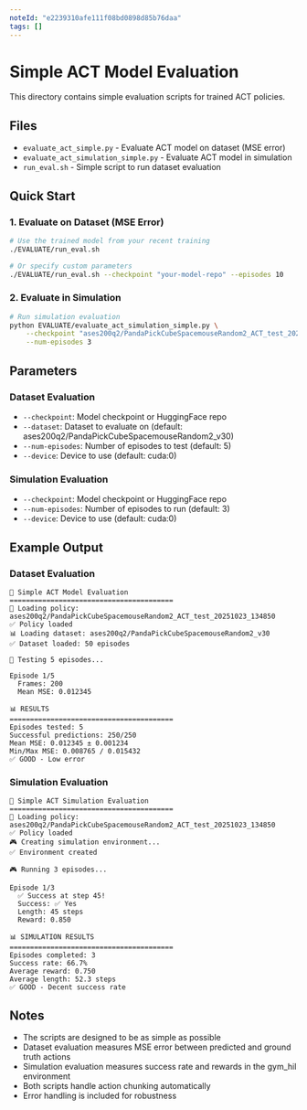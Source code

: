 ```yaml
---
noteId: "e2239310afe111f08bd0898d85b76daa"
tags: []
---
```


# Simple ACT Model Evaluation

This directory contains simple evaluation scripts for trained ACT policies.

## Files

- `evaluate_act_simple.py` - Evaluate ACT model on dataset (MSE error)
- `evaluate_act_simulation_simple.py` - Evaluate ACT model in simulation
- `run_eval.sh` - Simple script to run dataset evaluation

## Quick Start

### 1. Evaluate on Dataset (MSE Error)

```bash
# Use the trained model from your recent training
./EVALUATE/run_eval.sh

# Or specify custom parameters
./EVALUATE/run_eval.sh --checkpoint "your-model-repo" --episodes 10
```

### 2. Evaluate in Simulation

```bash
# Run simulation evaluation
python EVALUATE/evaluate_act_simulation_simple.py \
    --checkpoint "ases200q2/PandaPickCubeSpacemouseRandom2_ACT_test_20251023_134850" \
    --num-episodes 3
```

## Parameters

### Dataset Evaluation

- `--checkpoint`: Model checkpoint or HuggingFace repo
- `--dataset`: Dataset to evaluate on (default: ases200q2/PandaPickCubeSpacemouseRandom2_v30)
- `--num-episodes`: Number of episodes to test (default: 5)
- `--device`: Device to use (default: cuda:0)

### Simulation Evaluation

- `--checkpoint`: Model checkpoint or HuggingFace repo
- `--num-episodes`: Number of episodes to run (default: 3)
- `--device`: Device to use (default: cuda:0)

## Example Output

### Dataset Evaluation

```
🤖 Simple ACT Model Evaluation
========================================
📂 Loading policy: ases200q2/PandaPickCubeSpacemouseRandom2_ACT_test_20251023_134850
✅ Policy loaded
📊 Loading dataset: ases200q2/PandaPickCubeSpacemouseRandom2_v30
✅ Dataset loaded: 50 episodes

🧪 Testing 5 episodes...

Episode 1/5
  Frames: 200
  Mean MSE: 0.012345

📊 RESULTS
========================================
Episodes tested: 5
Successful predictions: 250/250
Mean MSE: 0.012345 ± 0.001234
Min/Max MSE: 0.008765 / 0.015432
✅ GOOD - Low error
```

### Simulation Evaluation

```
🤖 Simple ACT Simulation Evaluation
========================================
📂 Loading policy: ases200q2/PandaPickCubeSpacemouseRandom2_ACT_test_20251023_134850
✅ Policy loaded
🎮 Creating simulation environment...
✅ Environment created

🎮 Running 3 episodes...

Episode 1/3
  ✅ Success at step 45!
  Success: ✅ Yes
  Length: 45 steps
  Reward: 0.850

📊 SIMULATION RESULTS
========================================
Episodes completed: 3
Success rate: 66.7%
Average reward: 0.750
Average length: 52.3 steps
✅ GOOD - Decent success rate
```

## Notes

- The scripts are designed to be as simple as possible
- Dataset evaluation measures MSE error between predicted and ground truth actions
- Simulation evaluation measures success rate and rewards in the gym_hil environment
- Both scripts handle action chunking automatically
- Error handling is included for robustness
